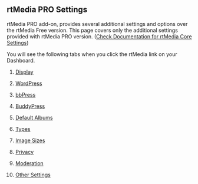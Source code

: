 ## rtMedia PRO Settings

rtMedia PRO add-on, provides several additional settings and options over the rtMedia Free version. This page covers only the additional settings provided with rtMedia PRO version. ([Check Documentation for rtMedia Core Settings](../../getting_started/settings/settings.md))

You will see the following tabs when you click the rtMedia link on your Dashboard.

  1. [Display](settings/display.md)

  2. [WordPress](settings/wordpress.md)

  3. [bbPress](settings/bbpress.md)

  4. [BuddyPress](settings/buddypress.md)

  5. [Default Albums](settings/default-albums.md)

  6. [Types](settings/types.md)

  7. [Image Sizes](settings/media-sizes.md)

  8. [Privacy](settings/privacy.md)

  9. [Moderation](settings/moderation.md)

  10. [Other Settings](settings/other-settings.md)
